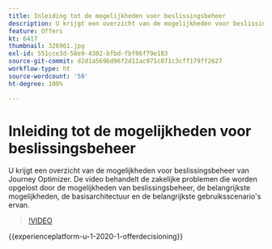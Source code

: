 ```yaml
---
title: Inleiding tot de mogelijkheden voor beslissingsbeheer
description: U krijgt een overzicht van de mogelijkheden voor beslissingsbeheer van Journey Optimizer.
feature: Offers
kt: 6417
thumbnail: 326961.jpg
exl-id: 551cce3d-58e9-4302-bfbd-fbf86f79e183
source-git-commit: d2d1a569bd96f2d11ac971c071c3cff179ff2627
workflow-type: ht
source-wordcount: '50'
ht-degree: 100%

---
```


# Inleiding tot de mogelijkheden voor beslissingsbeheer

U krijgt een overzicht van de mogelijkheden voor beslissingsbeheer van Journey Optimizer. De video behandelt de zakelijke problemen die worden opgelost door de mogelijkheden van beslissingsbeheer, de belangrijkste mogelijkheden, de basisarchitectuur en de belangrijkste gebruiksscenario&#39;s ervan.


>[!VIDEO](https://video.tv.adobe.com/v/326961?quality=12&learn=on)

{{experienceplatform-u-1-2020-1-offerdecisioning}}

